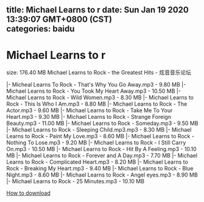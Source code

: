 
title: Michael Learns to r
date: Sun Jan 19 2020 13:39:07 GMT+0800 (CST)    
categories: baidu
---

# Michael Learns to r
size: 176.40 MB
 Michael Learns to Rock - the Greatest Hits - 炫音音乐论坛
 
|- Micheal Learns To Rock - That's Why You Go Away.mp3 - 9.80 MB
|- Michael Learns to Rock - You Took My Heart Away.mp3 - 10.50 MB
|- Michael Learns to Rock - Wild Women.mp3 - 8.30 MB
|- Michael Learns to Rock - This Is Who I Am.mp3 - 8.80 MB
|- Michael Learns to Rock - The Actor.mp3 - 9.60 MB
|- Michael Learns to Rock - Take Me To Your Heart.mp3 - 9.30 MB
|- Michael Learns to Rock - Strange Foreign Beauty.mp3 - 11.00 MB
|- Michael Learns to Rock - Someday.mp3 - 9.50 MB
|- Michael Learns to Rock - Sleeping Child.mp3.mp3 - 8.30 MB
|- Michael Learns to Rock - Paint My Love.mp3 - 8.60 MB
|- Michael Learns to Rock - Nothing To Lose.mp3 - 9.20 MB
|- Michael Learns to Rock - I Still Carry On.mp3 - 10.50 MB
|- Michael Learns to Rock - Hit By A Feeling.mp3 - 10.10 MB
|- Michael Learns to Rock - Forever and A Day.mp3 - 7.70 MB
|- Michael Learns to Rock - Complicated Heart.mp3 - 8.20 MB
|- Michael Learns to Rock - Breaking My Heart.mp3 - 9.40 MB
|- Michael Learns to Rock - Blue Night.mp3 - 8.60 MB
|- Michael Learns to Rock - Angel eyes.mp3 - 8.90 MB
|- Michael Learns to Rock - 25 Minutes.mp3 - 10.10 MB

[How to download](https://bpcam.bemobtrk.com/go/2ceec3aa-1ca2-46d6-b9ff-aaa5c184517c?jno=4668)